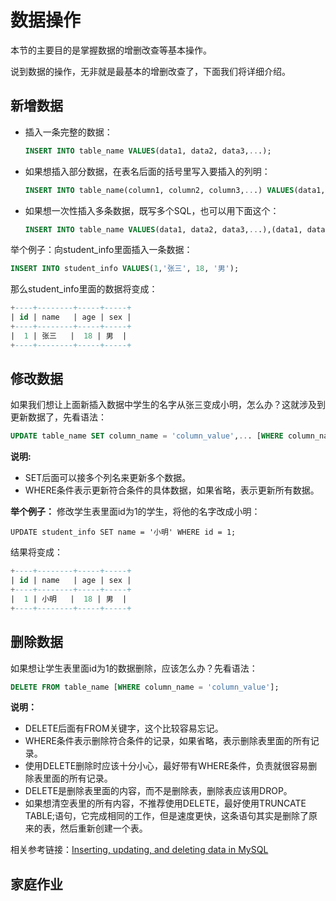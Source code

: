 # 数据操作

本节的主要目的是掌握数据的增删改查等基本操作。

说到数据的操作，无非就是最基本的增删改查了，下面我们将详细介绍。

## 新增数据

* 插入一条完整的数据：

  ```sql
  INSERT INTO table_name VALUES(data1, data2, data3,...);
  ```

* 如果想插入部分数据，在表名后面的括号里写入要插入的列明：

  ```sql
  INSERT INTO table_name(column1, column2, column3,...) VALUES(data1, data2, data3,...);
  ```

* 如果想一次性插入多条数据，既写多个SQL，也可以用下面这个：

  ```sql
  INSERT INTO table_name VALUES(data1, data2, data3,...),(data1, data2, data3,...);
  ```


举个例子：向student_info里面插入一条数据：

```sql
INSERT INTO student_info VALUES(1,'张三', 18, '男');
```

那么student_info里面的数据将变成：

```sql
+----+--------+-----+-----+
| id | name   | age | sex |
+----+--------+-----+-----+
|  1 | 张三   |  18 | 男  |
+----+--------+-----+-----+
```



## 修改数据

如果我们想让上面新插入数据中学生的名字从张三变成小明，怎么办？这就涉及到更新数据了，先看语法：

```sql
UPDATE table_name SET column_name = 'column_value',... [WHERE column_name = 'column_value'];
```

**说明:**

* SET后面可以接多个列名来更新多个数据。
* WHERE条件表示更新符合条件的具体数据，如果省略，表示更新所有数据。

**举个例子：** 修改学生表里面id为1的学生，将他的名字改成小明：

```sq
UPDATE student_info SET name = '小明' WHERE id = 1;
```

结果将变成：

```sql
+----+--------+-----+-----+
| id | name   | age | sex |
+----+--------+-----+-----+
|  1 | 小明   |  18 | 男  |
+----+--------+-----+-----+
```



## 删除数据

如果想让学生表里面id为1的数据删除，应该怎么办？先看语法：

```sql
DELETE FROM table_name [WHERE column_name = 'column_value'];
```

**说明：**

* DELETE后面有FROM关键字，这个比较容易忘记。
* WHERE条件表示删除符合条件的记录，如果省略，表示删除表里面的所有记录。
* 使用DELETE删除时应该十分小心，最好带有WHERE条件，负责就很容易删除表里面的所有记录。
* DELETE是删除表里面的内容，而不是删除表，删除表应该用DROP。
* 如果想清空表里的所有内容，不推荐使用DELETE，最好使用TRUNCATE TABLE;语句，它完成相同的工作，但是速度更快，这条语句其实是删除了原来的表，然后重新创建一个表。



相关参考链接：[Inserting, updating, and deleting data in MySQL](http://zetcode.com/databases/mysqltutorial/datamanipulation/)



## 家庭作业

